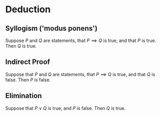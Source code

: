 # Deduction 

## Syllogism ('modus ponens')

Suppose $P$ and $Q$ are statements, that $P\implies Q$ is true, and that $P$ is true.  Then $Q$ is true.

## Indirect Proof

Suppose that $P$ and $Q$ are statements, that $P\implies Q$ is true, and that $Q$ is false. Then $P$
is false.

## Elimination

Suppose that $P\vee Q$ is true, and $P$ is false.  Then $Q$ is true. 

